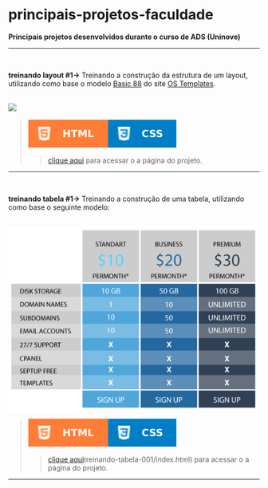 # principais-projetos-faculdade
 **Principais projetos desenvolvidos durante o curso de ADS (Uninove)**
<hr/>
<br/>
 
 **treinando layout #1→** Treinando a construção da estrutura de um layout, utilizando como base o modelo [Basic 88](https://www.os-templates.com/free-basic-html5-templates/basic-88) do site [OS Templates](https://www.os-templates.com/).
 
 <br/>
 
 <img src="https://www.os-templates.com/website-templates/template-demos/free-basic-html5-templates/basic-88/thumb.jpg" width="500px">
  
 <br/>
 
> ![](../images/html.svg)![](../images/css.svg) 
>> [clique aqui](https://aleretamero.github.io/faculdade/principais-projetos/treinando-layout-001/index.html) para acessar o a página do projeto.

<hr/>
<br/>

 **treinando tabela #1→** Treinando a construção de uma tabela, utilizando como base o seguinte modelo:
 
 <br/>
 
 <img src="treinando-tabela-001/images/modelo-tabela.png" width="500px"> 
 
 <br/>

> ![](../images/html.svg)![](../images/css.svg) 
>> [clique aqui](https://aleretamero.github.io/faculdade/principais-projetos/treinando-tabela-001/index.html)treinando-tabela-001/index.html) para acessar o a página do projeto.

<hr/>
<br/>
